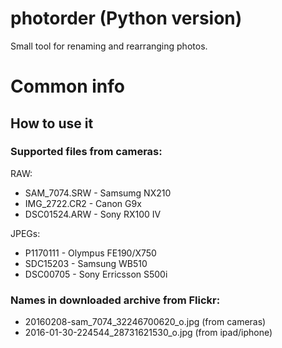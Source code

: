 # photorder (Python version)
Small tool for renaming and rearranging photos.

# Common info

## How to use it

### Supported files from cameras:
RAW:
- SAM_7074.SRW - Samsumg NX210
- IMG_2722.CR2 - Canon G9x
- DSC01524.ARW - Sony RX100 IV

JPEGs:
- P1170111 - Olympus FE190/X750
- SDC15203 - Samsung WB510
- DSC00705 - Sony Erricsson S500i


### Names in downloaded archive from Flickr:
- 20160208-sam_7074_32246700620_o.jpg (from cameras)
- 2016-01-30-224544_28731621530_o.jpg (from ipad/iphone)